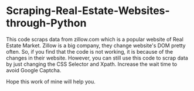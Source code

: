 # Scraping-Real-Estate-Websites-through-Python



This code scraps data from zillow.com which is a popular website of Real Estate Market. Zillow is a big company, they change website's DOM pretty often. So, if you find that the code is not working, it is because of the changes in their website. However, you can still use this code to scrap data by just changing the CSS Selector and Xpath. Increase the wait time to avoid Google Captcha.


Hope this work of mine will help you.
